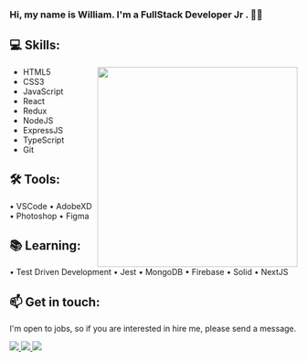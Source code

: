 
<h3 align="left"> Hi, my name is William. I'm a <Strong> FullStack Developer Jr </Strong>. 👨‍💻 </h3>
<h2 align="left"> 💻 Skills: </h2>
<img align="right" src="https://user-images.githubusercontent.com/46406697/118550138-b94cd480-b732-11eb-9084-367f60107e5f.png" width="350px"/>
<ul>
  <li>HTML5</li>
  <li>CSS3</li>
  <li>JavaScript</li>
  <li>React</li>
  <li>Redux</li>
  <li>NodeJS</li>
  <li>ExpressJS</li>
  <li>TypeScript</li>
  <li>Git</li>
</ul>
<h2 align="left"> 🛠 Tools: </h2>
  • VSCode
  • AdobeXD
  • Photoshop
  • Figma
<h2 align="left"> 📚 Learning: </h2>
  • Test Driven Development 
  • Jest 
  • MongoDB 
  • Firebase 
  • Solid 
  • NextJS 

<h2 align="left"> 📫 Get in touch: </h2>
<p> I'm open to jobs, so if you are interested in hire me, please send a message. </p>

  <a href="https://web.whatsapp.com/send?phone=5551985485107" alt="WhatsApp">
  <img src="https://img.shields.io/badge/WhatsApp-25D366?style=for-the-badge&logo=whatsapp&logoColor=white&link=https://web.whatsapp.com/send?phone=5551985485107">
  
  <a href="mailto:williamas66@gmail.com" alt="Gmail">
  <img src="https://img.shields.io/badge/Gmail-D14836?style=for-the-badge&logo=gmail&logoColor=white&link=mailto:williamas66@gmail.com">
  
  <a href="https://www.linkedin.com/in/william-was" alt="Linkedin">
  <img src="https://img.shields.io/badge/-Linkedin-0e76a8?style=for-the-badge&logo=Linkedin&logoColor=white&link=https://www.linkedin.com/in/william-was" /></a>
  
<!--  <img align="right" width="400" height="250" src="https://user-images.githubusercontent.com/46406697/118543905-4c820c00-b72b-11eb-9afd-8b12edc95fae.gif" /> --->

<!---
Williamas47/Williamas47 is a ✨ special ✨ repository because its `README.md` (this file) appears on your GitHub profile.
You can click the Preview link to take a look at your changes.
--->
